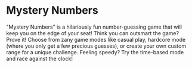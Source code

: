 # Mystery Numbers

"Mystery Numbers" is a hilariously fun number-guessing game that will keep you on the edge of your seat! Think you can outsmart the game? Prove it! Choose from zany game modes like casual play, hardcore mode (where you only get a few precious guesses), or create your own custom range for a unique challenge. Feeling speedy? Try the time-based mode and race against the clock!
